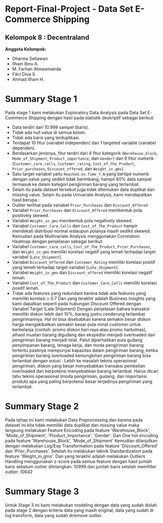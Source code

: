 # Report-Final-Project - Data Set E-Commerce Shipping
## Kelompok 8 : Decentraland
**Anggota Kelompok:**
- Dharma Setiawan
- Ilham Ibnu A.
- M. Farhan Atmawinanda
- Fikri Diva S.
- Ahmad Ilham H.

# Summary Stage 1
Pada stage 1 kami melakukan Exploratory Data Analysis pada Data Set E-Commerce Shipping dengan hasil pada statistik deskriptif sebagai berikut:
- Data terdiri dari 10.999 sampel (baris).
- Tidak ada null value di semua kolom.
- Tidak ada baris yang terduplikasi.
- Terdapat 10 fitur (variabel independen) dan 1 targeted variable (variabel dependen).
- Berdasarkan jenisnya, fitur terdiri dari 4 fitur kategorik (`Warehouse_block`, `Mode_of_Shipment`, `Product_importance`, dan `Gender`) dan 6 fitur numerik (`Customer_care_calls`, `Customer_rating`, `Cost_of_the_Product`, `Prior_purchases`, `Discount_offered`, dan `Weight_in_gms`).
- Satu target variabel yaitu `Reached.on.Time_Y.N` yang bertipe numerik dengan value yang sedikit tidak berimbang, hampir 60% data sampel termasuk ke dalam kategori pengiriman barang yang terlambat.
- Selain itu pada dataset tersebut juga tidak ditemukan data duplikat dan missing value.
Selain itu pada Univariate Analysis, kami mendapatkan hasil berupa :
- Outlier terlihat pada variabel `Prior_Purchases` dan `Discount_Offered`
- Variabel `Prior_Purchases` dan `Discount_Offered` membentuk pola positively skewed.
- Variabel `Weight_in_gms` membentuk pola negatively skewed.
- Variabel `Customer_Care_Calls` dan `Cost_of_The_Product` hampir mendekati distribusi normal walaupun polanya masih sedikit skewed.
Kemudian pada Multivariate Analysis menggunakan Correlation Heatmap dengan penjelasan sebagai berikut:
- Variabel `Customer_care_calls`, `Cost_of_The_Product`, `Prior_Purchases`, dan `Weight_in_gms` memiliki korelasi negatif yang lemah terhadap target variabel (`Late_Shipment`).
- Variabel `Discount_Offered` dan `Customer_Rating` memiliki korelasi positif yang lemah terhadap target variabel (`Late_Shipment`).
- Variabel `Weight_in_gms` dan `Discount_offered` memiliki korelasi negatif lemah.
- Variabel `Cost_of_The_Product` dan `Customer_Care_Calls` memiliki korelasi positif lemah.
- Tidak ada features yang redundant karena tidak ada features yang memiliki korelasi > 0.7
Dan yang terakhir adalah Business Insights yang kami dapatkan seperti pada hubungan Discount Offered dengan Variabel Target (Late Shipment)
Dengan penjelasan bahwa transaksi memiliki diskon lebih dari 10%, barang justru cenderung terlambat pengirimannya. Hal ini bisa disebabkan karena semakin besar diskon harga mengakibatkan semakin besar pula minat customer untuk berbelanja (contoh: promo diskon hari raya atau promo harbolnas), alhasil muatan barang digudang dan ekspedisi menjadi overloaded dan pengiriman barang menjadi telat. Patut diperhatikan pula gudang penyimpanan barang, tenaga kerja, dan moda pengiriman barang tertentu pastinya mempunyai kapasitas dalam pengiriman barang, ketika pengiriman barang overloaded kemungkinan pengiriman barang bisa terlambat dengan solusi : Lebih ke masalah teknis operasional pengiriman, diskon yang besar menyebabkan transaksi pembelian overloaded dan berpotensi menyebabkan barang terlambat. Harus dicari tahu teknis operasional (moda pengiriman, gudang, dan importansi produk) apa yang paling berpotensi besar terjadinya pengiriman yang terlambat. 

# Summary Stage 2
Pada tahap ini kami melakukan Data Preprocessing dan karena pada dataset ini kita tidak memiliki data duplikat dan missing value maka langsung melakukan Feature Encoding pada feature 'Warehouse_Block', 'Mode_of_Shipment', 'Product_Importance', 'Gender'. Dan One hot encoding pada feature 'Warehouse_Block', 'Mode_of_Shipment'
Kemudian dilanjutkan dengan melakukan Log/Exp Transformation pada feature 'Discount_Offered' dan 'Prior_Purchases'.
Setelah itu melakukan teknik Standardization pada feature 'Weight_in_gms'.
Dan yang terakhir adalah melakukan Outliers Handling menggunakan z-score pada semua feature dengan hasil jumlah baris sebelum outlier dihilangkan: 10999 dan jumlah baris setelah memfilter outlier: 10642


# Summary Stage 3
Untuk Stage 3 ini kami melakukan modeling dengan data yang sudah diolah pada stage 2 dengan kriteria data yang masih original, data yang sudah di log transform, data yang sudah diremove outlier. 

